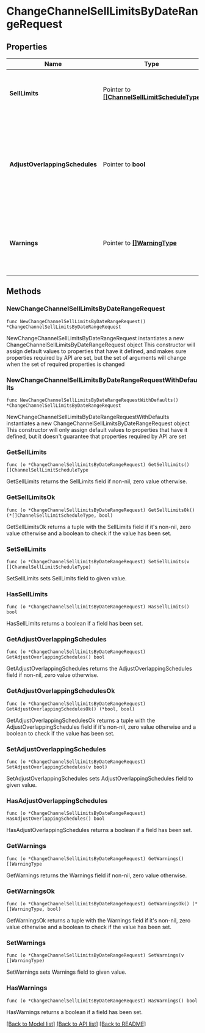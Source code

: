 # ChangeChannelSellLimitsByDateRangeRequest

## Properties

Name | Type | Description | Notes
------------ | ------------- | ------------- | -------------
**SellLimits** | Pointer to [**[]ChannelSellLimitScheduleType**](ChannelSellLimitScheduleType.md) | Details about a sell limit schedule for a channel or channel room type. | [optional] 
**AdjustOverlappingSchedules** | Pointer to **bool** | Flag to indicate whether any overlapping schedules should be automatically adjusted (split, truncated, etc.) as needed. | [optional] 
**Warnings** | Pointer to [**[]WarningType**](WarningType.md) | Used in conjunction with the Success element to define a business error. | [optional] 

## Methods

### NewChangeChannelSellLimitsByDateRangeRequest

`func NewChangeChannelSellLimitsByDateRangeRequest() *ChangeChannelSellLimitsByDateRangeRequest`

NewChangeChannelSellLimitsByDateRangeRequest instantiates a new ChangeChannelSellLimitsByDateRangeRequest object
This constructor will assign default values to properties that have it defined,
and makes sure properties required by API are set, but the set of arguments
will change when the set of required properties is changed

### NewChangeChannelSellLimitsByDateRangeRequestWithDefaults

`func NewChangeChannelSellLimitsByDateRangeRequestWithDefaults() *ChangeChannelSellLimitsByDateRangeRequest`

NewChangeChannelSellLimitsByDateRangeRequestWithDefaults instantiates a new ChangeChannelSellLimitsByDateRangeRequest object
This constructor will only assign default values to properties that have it defined,
but it doesn't guarantee that properties required by API are set

### GetSellLimits

`func (o *ChangeChannelSellLimitsByDateRangeRequest) GetSellLimits() []ChannelSellLimitScheduleType`

GetSellLimits returns the SellLimits field if non-nil, zero value otherwise.

### GetSellLimitsOk

`func (o *ChangeChannelSellLimitsByDateRangeRequest) GetSellLimitsOk() (*[]ChannelSellLimitScheduleType, bool)`

GetSellLimitsOk returns a tuple with the SellLimits field if it's non-nil, zero value otherwise
and a boolean to check if the value has been set.

### SetSellLimits

`func (o *ChangeChannelSellLimitsByDateRangeRequest) SetSellLimits(v []ChannelSellLimitScheduleType)`

SetSellLimits sets SellLimits field to given value.

### HasSellLimits

`func (o *ChangeChannelSellLimitsByDateRangeRequest) HasSellLimits() bool`

HasSellLimits returns a boolean if a field has been set.

### GetAdjustOverlappingSchedules

`func (o *ChangeChannelSellLimitsByDateRangeRequest) GetAdjustOverlappingSchedules() bool`

GetAdjustOverlappingSchedules returns the AdjustOverlappingSchedules field if non-nil, zero value otherwise.

### GetAdjustOverlappingSchedulesOk

`func (o *ChangeChannelSellLimitsByDateRangeRequest) GetAdjustOverlappingSchedulesOk() (*bool, bool)`

GetAdjustOverlappingSchedulesOk returns a tuple with the AdjustOverlappingSchedules field if it's non-nil, zero value otherwise
and a boolean to check if the value has been set.

### SetAdjustOverlappingSchedules

`func (o *ChangeChannelSellLimitsByDateRangeRequest) SetAdjustOverlappingSchedules(v bool)`

SetAdjustOverlappingSchedules sets AdjustOverlappingSchedules field to given value.

### HasAdjustOverlappingSchedules

`func (o *ChangeChannelSellLimitsByDateRangeRequest) HasAdjustOverlappingSchedules() bool`

HasAdjustOverlappingSchedules returns a boolean if a field has been set.

### GetWarnings

`func (o *ChangeChannelSellLimitsByDateRangeRequest) GetWarnings() []WarningType`

GetWarnings returns the Warnings field if non-nil, zero value otherwise.

### GetWarningsOk

`func (o *ChangeChannelSellLimitsByDateRangeRequest) GetWarningsOk() (*[]WarningType, bool)`

GetWarningsOk returns a tuple with the Warnings field if it's non-nil, zero value otherwise
and a boolean to check if the value has been set.

### SetWarnings

`func (o *ChangeChannelSellLimitsByDateRangeRequest) SetWarnings(v []WarningType)`

SetWarnings sets Warnings field to given value.

### HasWarnings

`func (o *ChangeChannelSellLimitsByDateRangeRequest) HasWarnings() bool`

HasWarnings returns a boolean if a field has been set.


[[Back to Model list]](../README.md#documentation-for-models) [[Back to API list]](../README.md#documentation-for-api-endpoints) [[Back to README]](../README.md)


